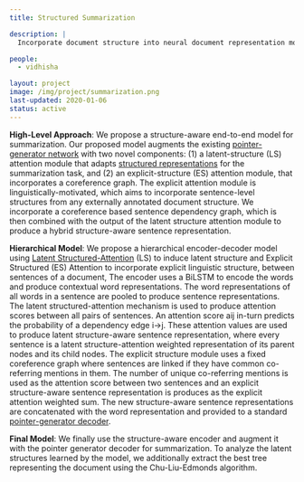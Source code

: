 ```yaml
---
title: Structured Summarization

description: |
  Incorporate document structure into neural document representation models. Develop models to learn document structures that help in better document understanding. Analyze if the learned latent structures generalizable and useful as general document structures?

people:
  - vidhisha

layout: project
image: /img/project/summarization.png
last-updated: 2020-01-06
status: active
---
```

**High-Level Approach**: We propose a structure-aware end-to-end model for summarization. Our proposed model augments the existing [pointer-generator network](https://www.aclweb.org/anthology/P17-1099/) with two novel components: (1) a latent-structure (LS) attention module that adapts [structured representations](https://www.aclweb.org/anthology/Q18-1005/) for the summarization task, and (2) an explicit-structure (ES) attention module, that incorporates a coreference graph. The explicit attention module is linguistically-motivated, which aims to incorporate sentence-level structures from any externally annotated document structure. We incorporate a coreference based sentence dependency graph, which is then combined with the output of the latent structure attention module to produce a hybrid structure-aware sentence representation.

**Hierarchical Model**: We propose a hierarchical encoder-decoder model using [Latent Structured-Attention](https://www.aclweb.org/anthology/Q18-1005/) (LS) to induce latent structure and Explicit Structured (ES) Attention to incorporate explicit linguistic structure, between sentences of a document,  The encoder uses a BiLSTM to encode the words and produce contextual word representations. The word representations of all words in a sentence are pooled to produce sentence representations. The latent structured-attention mechanism is used to produce attention scores between all pairs of sentences. An attention score aij in-turn predicts the probability of a dependency edge i->j. These attention values are used to produce latent structure-aware sentence representation, where every sentence is a latent structure-attention weighted representation of its parent nodes and its child nodes.  The explicit structure module uses a fixed coreference graph where sentences are linked if they have common co-referring mentions in them. The number of unique co-referring mentions is used as the attention score between two sentences and an explicit structure-aware sentence representation is produces as the explicit attention weighted sum. The new structure-aware sentence representations are concatenated with the word representation and provided to a standard [pointer-generator decoder](https://www.aclweb.org/anthology/P17-1099/). 

**Final Model**: We finally use the structure-aware encoder and augment it with the pointer generator decoder for summarization. To analyze the latent structures learned by the model, we additionally extract the best tree representing the document using the Chu-Liu-Edmonds algorithm.